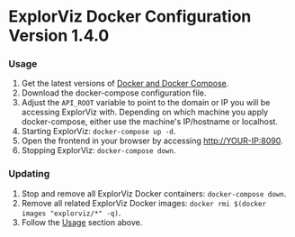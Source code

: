 # ExplorViz Docker Configuration Version 1.4.0

### Usage
1. Get the latest versions of [Docker and Docker Compose](https://www.docker.com/get-started).
2. Download the docker-compose configuration file.
3. Adjust the `API_ROOT` variable to point to the domain or IP you will be accessing ExplorViz with. Depending on which machine you apply docker-compose, either use the machine's IP/hostname or localhost.
4. Starting ExplorViz: `docker-compose up -d`.
5. Open the frontend in your browser by accessing [http://YOUR-IP:8090](http://YOUR-IP:8090).
6. Stopping ExplorViz: `docker-compose down`. 

### Updating
1. Stop and remove all ExplorViz Docker containers: `docker-compose down`.
2. Remove all related ExplorViz Docker images: `docker rmi $(docker images "explorviz/*" -q)`.
3. Follow the [Usage](#usage) section above.
